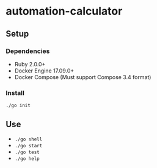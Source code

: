 # automation-calculator

## Setup
### Dependencies
* Ruby 2.0.0+
* Docker Engine 17.09.0+
* Docker Compose (Must support Compose 3.4 format)

### Install
`./go init`

## Use
* `./go shell`
* `./go start`
* `./go test`
* `./go help`
